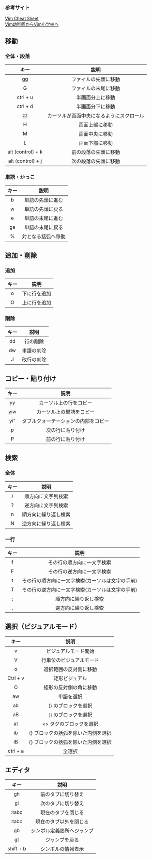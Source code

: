 ### 参考サイト
[Vim Cheat Sheet](https://vim.rtorr.com/lang/ja)<br>
[Vim幼稚園からVim小学校へ](https://qiita.com/hachi8833/items/7beeee825c11f7437f54)

## 移動
### 全体・段落
| キー | 説明 |
:---:|:---: 
| gg | ファイルの先頭に移動 |
| G | ファイルの末尾に移動 |
| ctrl + u | 半画面分上に移動 |
| ctrl + d | 半画面分下に移動 |
| zz | カーソルが画面中央になるようにスクロール |
| H | 画面上部に移動 |
| M | 画面中央に移動 |
| L | 画面下部に移動 |
| alt (control) + k | 前の段落の先頭に移動 |
| alt (control) + j | 次の段落の先頭に移動 |

### 単語・かっこ
| キー | 説明 |
:---:|:---: 
| b	| 単語の先頭に進む |
| w |	単語の先頭に戻る |
| e | 単語の末尾に進む |
| ge | 単語の末尾に戻る |
| % |	対となる括弧へ移動 |

## 追加・削除
### 追加
| キー | 説明 |
:---:|:---: 
| o | 下に行を追加 |
| O | 上に行を追加 |

### 削除
| キー | 説明 |
:---:|:---: 
| dd | 行の削除 |
| dw | 単語の削除 |
| J | 改行の削除 |

## コピー・貼り付け
| キー | 説明 |
:---:|:---: 
| yy | カーソル上の行をコピー | 
| yiw | カーソル上の単語をコピー | 
| yi" | ダブルクォーテーションの内部をコピー | 
| p | 次の行に貼り付け | 
| P | 前の行に貼り付け | 

## 検索

### 全体
| キー | 説明 |
:---:|:---: 
| / | 順方向に文字列検索 |
| ? | 逆方向に文字列検索 |
| n | 順方向に繰り返し検索 |
| N | 逆方向に繰り返し検索 |

### 一行
| キー | 説明 |
:---:|:---: 
| f | その行の順方向に一文字検索 | 
| F | その行の逆方向に一文字検索 | 
| t | その行の順方向に一文字検索(カーソルは文字の手前) | 
| T | その行の逆方向に一文字検索(カーソルは文字の手前) | 
| ; |	順方向に繰り返し検索 |
| , |	逆方向に繰り返し検索 |

## 選択（ビジュアルモード）
| キー | 説明 |
:---:|:---: 
| v | ビジュアルモード開始
| V | 行単位のビジュアルモード
| o | 選択範囲の反対側に移動
| Ctrl + v | 矩形ビジュアル
| O | 矩形の反対側の角に移動
| aw | 単語を選択
| ab | () のブロックを選択
| aB | {} のブロックを選択
| at | <> タグのブロックを選択
| ib | () ブロックの括弧を除いた内側を選択
| iB | {} ブロックの括弧を除いた内側を選択
| ctrl + a | 全選択

## エディタ
| キー | 説明 |
:---:|:---: 
| gh | 前のタブに切り替え |
| gl | 次のタブに切り替え |
| :tabc | 現在のタブを閉じる |
| :tabo | 現在のタブ以外を閉じる |
| gb | シンボル定義箇所へジャンプ |
| gt | ジャンプを戻る |
| shift + b | シンボルの情報表示 |
